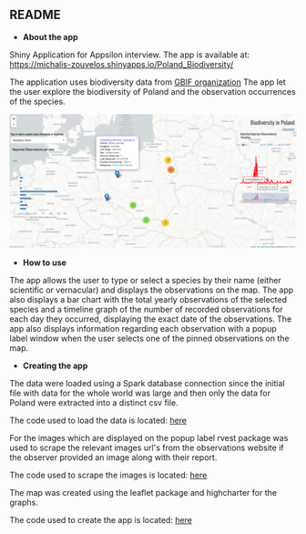 ## README

- **About the app**

Shiny Application for Appsilon interview. The app is available at: https://michalis-zouvelos.shinyapps.io/Poland_Biodiversity/

The application uses biodiversity data from [GBIF organization](https://www.gbif.org/occurrence/search?dataset_key=8a863029-f435-446a-821e-275f4f641165)
The app let the user explore the biodiversity of Poland and the observation occurrences of the species.

![App Image](app_image.png)


- **How to use**

The app allows the user to type or select a species by their name (either scientific or vernacular) and displays the observations on the map. The app also displays a bar chart with the total yearly observations of the selected species and a timeline graph of the number of recorded observations for each day they occurred, displaying the exact date of the observations. The app also displays information regarding each observation with a popup label window when the user selects one of the pinned observations on the map.

- **Creating the app**

The data were loaded using a Spark database connection since the initial file with data for the whole world
was large and then only the data for Poland were extracted into a distinct csv file.

The code used to load the data is located: [here](https://github.com/mzouvelos/Poland_biodiversity_appsilon/blob/main/R/Load.R)

For the images which are displayed on the popup label rvest package was used to scrape the relevant 
images url's from the observations website if the observer provided an image along with their report.

The code used to scrape the images is located: [here]()

The map was created using the leaflet package and highcharter for the graphs.

The code used to create the app is located: [here](https://github.com/mzouvelos/Poland_biodiversity_appsilon/blob/main/R/app.R)